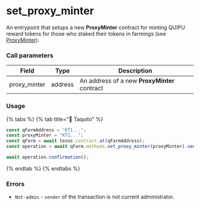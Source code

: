 # set\_proxy\_minter

An entrypoint that setups a new **ProxyMinter** contract for minting QUIPU reward tokens for those who staked their tokens in farmings (see [ProxyMinter](../../../proxyminter-contract/)).

### Call parameters

| Field         | Type    | Description                                  |
| ------------- | ------- | -------------------------------------------- |
| proxy\_minter | address | An address of a new **ProxyMinter** contract |

### Usage

{% tabs %}
{% tab title="🌮 Taquito" %}
```javascript
const qFarmAddress = "KT1...";
const proxyMinter = "KT1...";
const qFarm = await tezos.contract.at(qFarmAddress);
const operation = await qFarm.methods.set_proxy_minter(proxyMinter).send();

await operation.confirmation();
```
{% endtab %}
{% endtabs %}

### Errors

* `Not-admin` - `sender` of the transaction is not current administrator.
